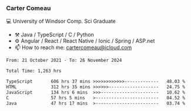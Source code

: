 ### Carter Comeau

💻 University of Windsor Comp. Sci Graduate

- ⚒️ Java / TypeScript / C / Python
- ⚙️ Angular / React / React Native / Ionic / Spring / ASP.net
- 📫 How to reach me: cartercomeau@icloud.com

<!--START_SECTION:waka-->

```txt
From: 21 October 2021 - To: 26 November 2024

Total Time: 1,263 hrs

TypeScript       606 hrs 37 mins >>>>>>>>>>>>-------------   48.03 %
HTML             312 hrs 35 mins >>>>>>-------------------   24.75 %
JavaScript       134 hrs 6 mins  >>>----------------------   10.62 %
C                57 hrs 5 mins   >------------------------   04.52 %
Java             47 hrs 17 mins  >------------------------   03.74 %
```

<!--END_SECTION:waka-->
